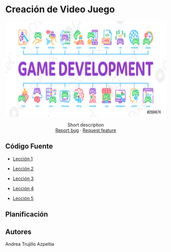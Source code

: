 # Creación de Video Juego
<p align="center">
    <img src="images.png" alt="Logo" width=1200 height=300>

  <p align="center">
    Short description
    <br>
    <a href="https://reponame/issues/new?template=bug.md">Report bug</a>
    ·
    <a href="https://reponame/issues/new?template=feature.md&labels=feature">Request feature</a>
  </p>
</p>

## Código Fuente

* [Lección 1](Leccion1)
  
* [Lección 2](Leccion2)
 
* [Lección 3](Leccion3)
  
* [Lección 4](Leccion4)
 
* [Lección 5](Leccion5)

## Planificación

## Autores
Andrea Trujillo Azpeitia

